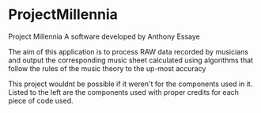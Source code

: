 # ProjectMillennia


Project Millennia
A software developed by Anthony Essaye

The aim of this application is to process RAW data recorded by musicians and output the corresponding music sheet calculated using algorithms that follow the rules of the music theory to the up-most accuracy

This project wouldnt be possible if it weren't for the components used in it. Listed to the left are the components used with proper credits for each piece of code used.
